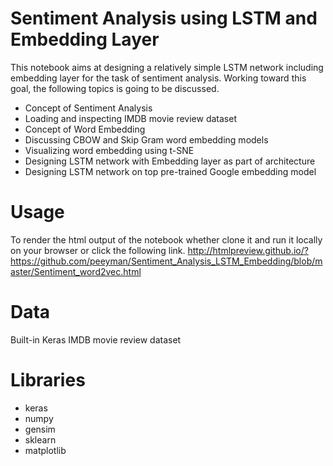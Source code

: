 # Sentiment Analysis using LSTM and Embedding Layer

This notebook aims at designing a relatively simple LSTM network including embedding layer for the task of sentiment analysis. Working toward this goal, the following topics is going to be discussed.

- Concept of Sentiment Analysis
- Loading and inspecting IMDB movie review dataset
- Concept of Word Embedding
- Discussing CBOW and Skip Gram word embedding models
- Visualizing word embedding using t-SNE
- Designing LSTM network with Embedding layer as part of architecture
- Designing LSTM network on top pre-trained Google embedding model

# Usage

To render the html output of the notebook whether clone it and run it locally on your browser or click the following link.
http://htmlpreview.github.io/?https://github.com/peeyman/Sentiment_Analysis_LSTM_Embedding/blob/master/Sentiment_word2vec.html

# Data

Built-in Keras IMDB movie review dataset

# Libraries

- keras
- numpy
- gensim
- sklearn
- matplotlib


